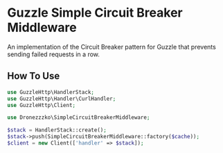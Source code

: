 # Guzzle Simple Circuit Breaker Middleware
An implementation of the Circuit Breaker pattern for Guzzle that prevents sending failed requests in a row.  

## How To Use
```php
use GuzzleHttp\HandlerStack;
use GuzzleHttp\Handler\CurlHandler;
use GuzzleHttp\Client;

use Dronezzzko\SimpleCircuitBreakerMiddleware;

$stack = HandlerStack::create();
$stack->push(SimpleCircuitBreakerMiddleware::factory($cache));
$client = new Client(['handler' => $stack]);
```
